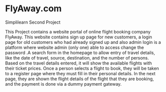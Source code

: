 # FlyAway.com
Simplilearn Second Project

This Project contains a website portal of online flight booking company FlyAway. This website contains sign up page for new customers, a login page for old customers who had already signed up and also admin login is a platform where website admin (only one) able to access change the password .A search form in the homepage to allow entry of travel details, like the date of travel, source, destination, and the number of persons. Based on the travel details entered, it will show the available flights with their ticket prices. Once a person selects a flight to book, they will be taken to a register page where they must fill in their personal details. In the next page, they are shown the flight details of the flight that they are booking, and the payment is done via a dummy payment gateway. 
